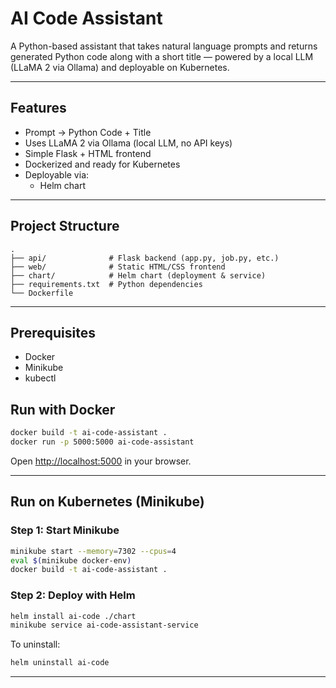 # AI Code Assistant

A Python-based assistant that takes natural language prompts and returns generated Python code along with a short title — powered by a local LLM (LLaMA 2 via Ollama) and deployable on Kubernetes.

---

## Features

- Prompt → Python Code + Title
- Uses LLaMA 2 via Ollama (local LLM, no API keys)
- Simple Flask + HTML frontend
- Dockerized and ready for Kubernetes
- Deployable via:
  - Helm chart

---

## Project Structure

```
.
├── api/              # Flask backend (app.py, job.py, etc.)
├── web/              # Static HTML/CSS frontend
├── chart/            # Helm chart (deployment & service)
├── requirements.txt  # Python dependencies
└── Dockerfile
```

---

## Prerequisites

- Docker
- Minikube
- kubectl


## Run with Docker

```bash
docker build -t ai-code-assistant .
docker run -p 5000:5000 ai-code-assistant
```

Open [http://localhost:5000](http://localhost:5000) in your browser.

---

## Run on Kubernetes (Minikube)

### Step 1: Start Minikube

```bash
minikube start --memory=7302 --cpus=4
eval $(minikube docker-env)
docker build -t ai-code-assistant .
```
### Step 2: Deploy with Helm

```bash
helm install ai-code ./chart
minikube service ai-code-assistant-service
```

To uninstall:

```bash
helm uninstall ai-code
```

---
